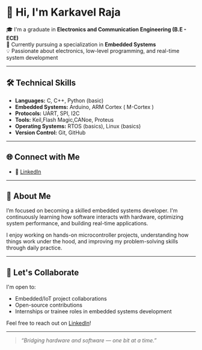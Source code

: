  # 👋 Hi, I'm Karkavel Raja

🎓 I'm a graduate in **Electronics and Communication Engineering (B.E - ECE)**  
🔧 Currently pursuing a specialization in **Embedded Systems**  
💡 Passionate about electronics, low-level programming, and real-time system development

---

## 🛠️ Technical Skills

- **Languages:** C, C++, Python (basic)
- **Embedded Systems:** Arduino, ARM Cortex ( M-Cortex )
- **Protocols:** UART, SPI, I2C
- **Tools:** Keil,Flash Magic,CANoe, Proteus
- **Operating Systems:** RTOS (basics), Linux (basics)
- **Version Control:** Git, GitHub

---


## 🌐 Connect with Me

- 🔗 [LinkedIn](https://www.linkedin.com/in/karkavel-raja-k-781484281)


---

## 🚀 About Me

I’m focused on becoming a skilled embedded systems developer. I'm continuously learning how software interacts with hardware, optimizing system performance, and building real-time applications.

I enjoy working on hands-on microcontroller projects, understanding how things work under the hood, and improving my problem-solving skills through daily practice.

---

## 🤝 Let's Collaborate

I'm open to:

- Embedded/IoT project collaborations  
- Open-source contributions  
- Internships or trainee roles in embedded systems development

Feel free to reach out on [LinkedIn](https://www.linkedin.com/in/karkavel-raja-k-781484281)!

---

> *“Bridging hardware and software — one bit at a time.”*


